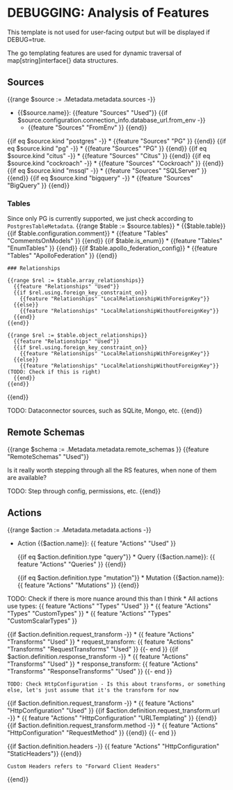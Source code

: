 
# DEBUGGING: Analysis of Features

This template is not used for user-facing output but will be displayed if DEBUG=true.

The go templating features are used for dynamic traversal of map[string]interface{} data structures.

## Sources

{{range $source := .Metadata.metadata.sources -}}
  * {{$source.name}}: {{feature "Sources" "Used"}}
  {{if $source.configuration.connection_info.database_url.from_env -}}
    * {{feature "Sources" "FromEnv" }}
  {{end}}

  {{if eq $source.kind "postgres" -}}
    * {{feature "Sources" "PG" }}
  {{end}}
  {{if eq $source.kind "pg" -}}
    * {{feature "Sources" "PG" }}
  {{end}}
  {{if eq $source.kind "citus" -}}
    * {{feature "Sources" "Citus" }}
  {{end}}
  {{if eq $source.kind "cockroach" -}}
    * {{feature "Sources" "Cockroach" }}
  {{end}}
  {{if eq $source.kind "mssql" -}}
    * {{feature "Sources" "SQLServer" }}
  {{end}}
  {{if eq $source.kind "bigquery" -}}
    * {{feature "Sources" "BigQuery" }}
  {{end}}

  ### Tables

  Since only PG is currently supported, we just check according to `PostgresTableMetadata`.
  {{range $table := $source.tables}}
    * {{$table.table}}
    {{if $table.configuration.comment}}
      * {{feature "Tables" "CommentsOnModels" }}
    {{end}}
    {{if $table.is_enum}}
      * {{feature "Tables" "EnumTables" }}
    {{end}}
    {{if $table.apollo_federation_config}}
      * {{feature "Tables" "ApolloFederation" }}
    {{end}}

    ### Relationships

    {{range $rel := $table.array_relationships}}
      {{feature "Relationships" "Used"}}
      {{if $rel.using.foreign_key_constraint_on}}
        {{feature "Relationships" "LocalRelationshipWithForeignKey"}}
      {{else}}
        {{feature "Relationships" "LocalRelationshipWithoutForeignKey"}}
      {{end}}
    {{end}}

    {{range $rel := $table.object_relationships}}
      {{feature "Relationships" "Used"}}
      {{if $rel.using.foreign_key_constraint_on}}
        {{feature "Relationships" "LocalRelationshipWithForeignKey"}}
      {{else}}
        {{feature "Relationships" "LocalRelationshipWithoutForeignKey"}} (TODO: Check if this is right)
      {{end}}
    {{end}}

  {{end}}

  TODO: Dataconnector sources, such as SQLite, Mongo, etc.
{{end}}

## Remote Schemas

{{range $schema := .Metadata.metadata.remote_schemas }}
  {{feature "RemoteSchemas" "Used"}}

  Is it really worth stepping through all the RS features, when none of them are available?

  TODO: Step through config, permissions, etc.
{{end}}

<!-- 
	RemoteSchemas struct {
		Used          bool `supported:"no"`
		Configuration struct {
			Used           bool `supported:"no"`
			FromEnv        bool `supported:"no"`
			Timeout        bool `supported:"no"`
			Headers        bool `supported:"no"`
			DynamicHeaders bool `supported:"no"`
		}
		Relationships struct {
			Used            bool `supported:"no"`
			ToDatabase      bool `supported:"no"`
			ToRemoteSchema  bool `supported:"no"`
			ArgumentPresets bool `supported:"no"`
		}
		Permissions bool `supported:"no"`
		BypassAuth  bool `supported:"no"`

	Queries struct {
		Used bool
		// AutoGeneratedQueryFeatures bool // N/A?
		QueryList         bool `supported:"yes"` // TODO: These are implicit in V2 right?
		QueryByPrimaryKey bool `supported:"yes"`
		DistinctOn        bool `supported:"yes"`
		// It may be difficult to determine this from metadata...
		Where struct {
			Used                 bool `supported:"yes"`
			BasicUsage           bool `supported:"yes"`
			WithBoolExpression   bool `supported:"yes"`
			Operators            bool `supported:"partial"`
			AggregateExpressions bool `supported:"no"`
		}
		Pagination          bool `supported:"yes"`
		Limit               bool `supported:"yes"`
		Offset              bool `supported:"yes"`
		OrderBy             bool `supported:"yes"`
		Aggregate           bool `supported:"no"`
		SimpleObjectQueries struct {
			Used                   bool `supported:"yes"`
			ScalarIntegerAndText   bool `supported:"yes"`
			ScalarJSON             bool `supported:"no"`
			NestedObjects          bool `supported:"no"` // TODO: Check
			AggregateNestedObjects bool `supported:"no"`
		}
		BoolExpressions bool `supported:"partial"`
		Introspection   bool `supported:"yes"` // TODO: Check
		// RunSQL          bool // N/A?
		Permissions struct {
			Used              bool `supported:"yes"`
			ColumnPermisisons bool `supported:"yes"`
			PermissionRules   bool // TODO: Check?
		}
		QueryCollection bool `supported:"no"`
	}

	Mutations struct {
		Used    bool `supported:"no"`
		Simple  bool `supported:"no"`
		Complex bool `supported:"no"`
	}

	LogicalModels struct {
		Used bool `supported:"yes"`
	}

	NativeQueries struct {
		Used    bool `supported:"yes"`
		Queries struct {
			Used        bool `supported:"yes"`
			Permissions bool `supported:"yes"`
		}
		Mutations struct {
			Used        bool `supported:"yes"`
			Permissions bool `supported:"no"`
		}
	} -->




## Actions

{{range $action := .Metadata.metadata.actions -}}
  * Action {{$action.name}}: {{ feature "Actions" "Used" }}

	{{if eq $action.definition.type "query"}}
		* Query {{$action.name}}: {{ feature "Actions" "Queries" }}
	{{end}}

	{{if eq $action.definition.type "mutation"}}
		* Mutation {{$action.name}}: {{ feature "Actions" "Mutations" }}
	{{end}}

  TODO: Check if there is more nuance around this than I think
	* All actions use types: {{ feature "Actions" "Types" "Used" }}
		* {{ feature "Actions" "Types" "CustomTypes" }}
		* {{ feature "Actions" "Types" "CustomScalarTypes" }}

  {{if $action.definition.request_transform -}}
    * {{ feature "Actions" "Transforms" "Used" }}
    * request_transform: {{ feature "Actions" "Transforms" "RequestTransforms" "Used" }}
  {{- end }}
  {{if $action.definition.response_transform -}}
    * {{ feature "Actions" "Transforms" "Used" }}
    * response_transform: {{ feature "Actions" "Transforms" "ResponseTransforms" "Used" }}
  {{- end }}

	TODO: Check HttpConfiguration - Is this about transforms, or something else, let's just assume that it's the transform for now

  {{if $action.definition.request_transform -}}
    * {{ feature "Actions" "HttpConfiguration" "Used" }}
		{{if $action.definition.request_transform.url -}}
			* {{ feature "Actions" "HttpConfiguration" "URLTemplating" }}
		{{end}}
		{{if $action.definition.request_transform.method -}}
			* {{ feature "Actions" "HttpConfiguration" "RequestMethod" }}
		{{end}}
  {{- end }}

  {{if $action.definition.headers -}}
		{{ feature "Actions" "HttpConfiguration" "StaticHeaders"}}
	{{end}}

	Custom Headers refers to "Forward Client Headers"

{{end}}